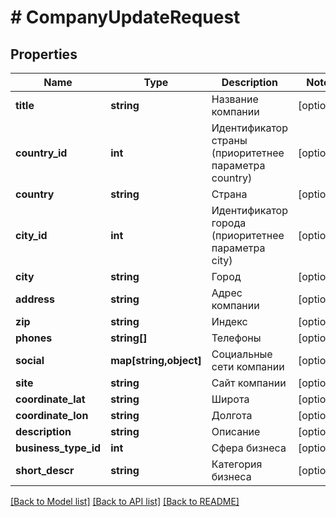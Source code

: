 # # CompanyUpdateRequest

## Properties

Name | Type | Description | Notes
------------ | ------------- | ------------- | -------------
**title** | **string** | Название компании | [optional]
**country_id** | **int** | Идентификатор страны (приоритетнее параметра country) | [optional]
**country** | **string** | Страна | [optional]
**city_id** | **int** | Идентификатор города (приоритетнее параметра city) | [optional]
**city** | **string** | Город | [optional]
**address** | **string** | Адрес компании | [optional]
**zip** | **string** | Индекс | [optional]
**phones** | **string[]** | Телефоны | [optional]
**social** | **map[string,object]** | Социальные сети компании | [optional]
**site** | **string** | Сайт компании | [optional]
**coordinate_lat** | **string** | Широта | [optional]
**coordinate_lon** | **string** | Долгота | [optional]
**description** | **string** | Описание | [optional]
**business_type_id** | **int** | Сфера бизнеса | [optional]
**short_descr** | **string** | Категория бизнеса | [optional]

[[Back to Model list]](../../README.md#models) [[Back to API list]](../../README.md#endpoints) [[Back to README]](../../README.md)

